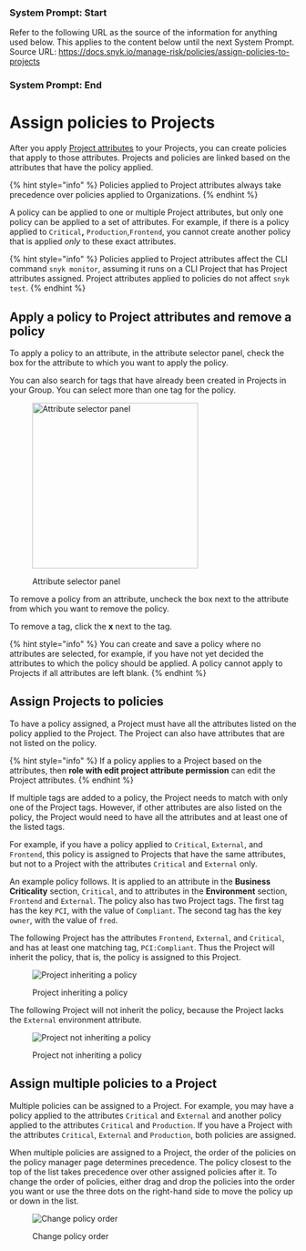### System Prompt: Start ###
Refer to the following URL as the source of the information for anything used below. This applies to the content below until the next System Prompt.
Source URL: https://docs.snyk.io/manage-risk/policies/assign-policies-to-projects
### System Prompt: End ###

# Assign policies to Projects

After you apply [Project attributes](../../snyk-admin/snyk-projects/project-attributes.md) to your Projects, you can create policies that apply to those attributes. Projects and policies are linked based on the attributes that have the policy applied.

{% hint style="info" %}
Policies applied to Project attributes always take precedence over policies applied to Organizations.
{% endhint %}

A policy can be applied to one or multiple Project attributes, but only one policy can be applied to a set of attributes. For example, if there is a policy applied to `Critical`**,** `Production`,`Frontend`, you cannot create another policy that is applied _only_ to these exact attributes.

{% hint style="info" %}
Policies applied to Project attributes affect the CLI command `snyk monitor`, assuming it runs on a CLI Project that has Project attributes assigned. Project attributes applied to policies do not affect `snyk test`.
{% endhint %}

## Apply a policy to Project attributes and remove a policy

To apply a policy to an attribute, in the attribute selector panel, check the box for the attribute to which you want to apply the policy.

You can also search for tags that have already been created in Projects in your Group. You can select more than one tag for the policy.

<figure><img src="../../.gitbook/assets/Screenshot 2023-07-28 at 17.28.18.png" alt="Attribute selector panel" width="291"><figcaption><p>Attribute selector panel</p></figcaption></figure>

To remove a policy from an attribute, uncheck the box next to the attribute from which you want to remove the policy.

To remove a tag, click the **x** next to the tag.

{% hint style="info" %}
You can create and save a policy where no attributes are selected, for example, if you have not yet decided the attributes to which the policy should be applied. A policy cannot apply to Projects if all attributes are left blank.
{% endhint %}

## Assign Projects to policies

To have a policy assigned, a Project must have all the attributes listed on the policy applied to the Project. The Project can also have attributes that are not listed on the policy.

{% hint style="info" %}
If a policy applies to a Project based on the attributes, then **role with edit project attribute permission** can edit the Project attributes.
{% endhint %}

If multiple tags are added to a policy, the Project needs to match with only one of the Project tags. However, if other attributes are also listed on the policy, the Project would need to have all the attributes and at least one of the listed tags.

For example, if you have a policy applied to `Critical`, `External`, and `Frontend`, this policy is assigned to Projects that have the same attributes, but not to a Project with the attributes `Critical` and `External` only.

An example policy follows. It is applied to an attribute in the **Business Criticality** section, `Critical`, and to attributes in the **Environment** section,  `Frontend` and `External`. The policy also has two Project tags. The first tag has the key `PCI`, with the value of `Compliant`. The second tag has the key `owner`, with the value of `fred`.

The following Project has the attributes `Frontend`, `External`, and `Critical`, and has at least one matching tag, `PCI:Compliant`. Thus the Project will inherit the policy, that is, the policy is assigned to this Project.

<div align="left"><figure><img src="../../.gitbook/assets/screenshot_2021-03-11_at_12.26.02_pm.png" alt="Project inheriting a policy"><figcaption><p>Project inheriting a policy</p></figcaption></figure></div>

The following Project will not inherit the policy, because the Project lacks the `External` environment attribute.

<div align="left"><figure><img src="../../.gitbook/assets/screenshot_2021-03-11_at_12.29.03_pm.png" alt="Project not inheriting a policy"><figcaption><p>Project not inheriting a policy</p></figcaption></figure></div>

## Assign multiple policies to a Project

Multiple policies can be assigned to a Project. For example, you may have a policy applied to the attributes `Critical` and `External` and another policy applied to the attributes `Critical` and `Production`. If you have a Project with the attributes `Critical`, `External` and `Production`,  both policies are assigned.

When multiple policies are assigned to a Project, the order of the policies on the policy manager page determines precedence. The policy closest to the top of the list takes precedence over other assigned policies after it. To change the order of policies, either drag and drop the policies into the order you want or use the three dots on the right-hand side to move the policy up or down in the list.

<div align="left"><figure><img src="../../.gitbook/assets/screenshot_2021-03-11_at_12.51.25_pm.png" alt="Change policy order"><figcaption><p>Change policy order</p></figcaption></figure></div>
